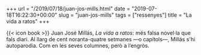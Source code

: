 +++
url = "/2019/07/18/juan-jos-mills.html"
date = "2019-07-18T16:22:30+00:00"
slug = "juan-jos-mills"
tags = ["ressenyes"]
title = "La vida a ratos"
+++

{{< icon book >}} Juan José Millás, *La vida a ratos*: més falsa novel·la que fals diari. Al llarg de cent noranta-quatre setmanes —o capítols—, Millás s'hi autoparodia. Com en les seves columnes, però a l’engròs.
